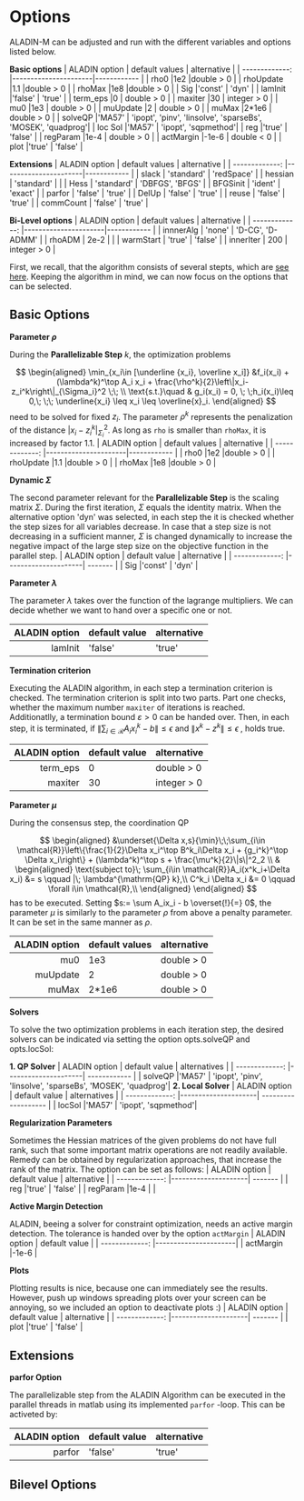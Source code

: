 # Options
ALADIN-M can be adjusted and run with the different variables and options listed below.

**Basic options**
| ALADIN option    | default values       | alternative |
| -------------:   |----------------------|------------ |
| rho0             |1e2                   |double > 0   |
| rhoUpdate        |1.1                   |double > 0   |
| rhoMax           |1e8                   |double > 0   |
| Sig              |'const'              | 'dyn'       |
| lamInit          |'false'              | 'true'     |
| term_eps         |0                    | double > 0          |
| maxiter          |30                   | integer > 0 |
| mu0              |1e3                   | double > 0  |
| muUpdate         |2                     | double > 0  |
| muMax            |2*1e6                 | double > 0  |
| solveQP        |'MA57'                 | 'ipopt', $\text{ }$ 'pinv', $\text{ }$'linsolve', $\text{ }$'sparseBs', $\text{ }$'MOSEK',$\text{ }$ 'quadprog'|
| loc Sol          |'MA57'               | 'ipopt', $\text{ }$ 'sqpmethod'|
| reg              |'true'               | 'false'     |
| regParam         |1e-4                 | double > 0  |
| actMargin        |-1e-6                | double < 0 |
| plot             |'true'               | 'false'       |

**Extensions**
| ALADIN option    | default values       | alternative |
| -------------:   |----------------------|------------ |
| slack            |   'standard'         | 'redSpace'  |
| hessian          |    'standard'        |             |
| Hess             |   'standard'         | 'DBFGS', $\text{ }$ 'BFGS'            |
| BFGSinit         |    'ident'           | 'exact'     |
| parfor           |     'false'          |  'true'     |
| DelUp            |     'false'          |  'true'     |
| reuse            |     'false'          |  'true'     |
| commCount        |     'false'          |  'true'     |

**Bi-Level options**
| ALADIN option    | default values       | alternative |
| -------------:   |----------------------|------------ |
| innnerAlg        | 'none'               | 'D-CG', $\text{ }$ 'D-ADMM'             |
| rhoADM           | 2e-2                  |             |
| warmStart        | 'true'                | 'false'     |
| innerIter        |  200                  | integer > 0 |


<!----**Parameter choices for initialization**

During the initialization process, the options for the parameters $\Sigma, \rho 0, \mu 0$ and $\varepsilon$ are of relevance. The default settings are given by 
| ALADIN option    | default values       | alternatives |
| -------------:   |----------------------|--------------|
| Sig              |'const'               |     'dny'        |
| rho0             |1e2                   |     $\geq 0$     |
| mu0              |1e3                   |     $\geq 0$     |
| term_eps         |0                     |     $\geq 0$     |

 The parameter $\texttt{rho0}$ represents the penalization of the distance (augmented step size) $\left|x_i-z_i^k\right|_{\Sigma_i}^2$ during the first parallel step. The option $\texttt{Sig}$ determines the augemented norm. In the first step, $\texttt{Sig}$ is the identity matrix, thus the norm $|x_i - z_i|$ is evaluated. Changing sigma leads to penalization of the distance $|\Sigma_i(x_i - z_i)| = |x_i - z_i|_{\Sigma_i}$.
---->


First, we recall, that the algorithm consists of several stepts, which are [see here](ALADIN.md). Keeping the algorithm in mind, we can now focus on the options that can be selected.

## Basic Options
**Parameter $\rho$**

During the **Parallelizable Step** $k$, the optimization problems

$$
\begin{aligned}
\min_{x_i\in [\underline {x_i}, \overline x_i]} &f_i(x_i) + (\lambda^k)^\top A_i x_i + \frac{\rho^k}{2}\left\|x_i-z_i^k\right\|_{\Sigma_i}^2 \;\; \\
\text{s.t.}\quad & g_i(x_i) = 0, \; \;h_i(x_i)\leq 0,\; \;\; \underline{x_i} \leq x_i \leq  \overline{x}_i.
\end{aligned}
$$
 need to be solved for fixed $z_i$. The parameter $\rho^k$ represents the penalization of the distance $\left|x_i-z_i^k\right|_{\Sigma_i}^2$. As long as $\texttt{rho}$ is smaller than $\texttt{rhoMax}$, it is increased by factor 1.1.
| ALADIN option    | default values       | alternative |
| -------------:   |----------------------|------------ |
| rho0             |1e2                   |double > 0   |
| rhoUpdate        |1.1                   |double > 0   |
| rhoMax           |1e8                   |double > 0   |

**Dynamic $\Sigma$**

The second parameter relevant for the **Parallelizable Step** is the scaling matrix $\Sigma$. During the first iteration, $\Sigma$ equals the identity matrix. When the alternative option 'dyn' was selected, in each step the it is checked whether the step sizes for all variables decrease. In case that a step size is not decreasing in a sufficient manner, $\Sigma$ is changed dynamically to increase the negative impact of the large step size on the objective function in the parallel step.
| ALADIN option    | default value       | alternative |
| -------------:   |---------------------| -------     |
| Sig              |'const'              | 'dyn'       |

**Parameter $\lambda$**

The parameter $\lambda$ takes over the function of the lagrange multipliers. We can decide whether we want to hand over a specific one or not.

| ALADIN option    | default value       | alternative |
| -------------:   |---------------------| -------     |
| lamInit          |'false'              | 'true'     |

**Termination criterion**

Executing the ALADIN algorithm, in each step a termination criterion is checked. The termination criterion is split into two parts. Part one checks, whether the maximum number $\texttt{maxiter}$ of iterations is reached. Additionatlly, a termination bound $\varepsilon > 0$ can be handed over. Then, in each step, it is terminated, if $\left\|\sum_{i\in \mathcal{R}}A_ix^k_i -b \right\|\leq \epsilon \text{ and } \left\| x^k - z^k \right \|\leq \epsilon\;,$ holds true.

| ALADIN option    | default value       | alternative |
| -------------:   |---------------------| -------     |
| term_eps         |0                    | double > 0          |
| maxiter          |30                   | integer > 0 |

**Parameter $\mu$**

During the consensus step, the coordination QP 

$$
\begin{aligned}
&\underset{\Delta x,s}{\min}\;\;\sum_{i\in \mathcal{R}}\left\{\frac{1}{2}\Delta x_i^\top B^k_i\Delta x_i + {g_i^k}^\top \Delta x_i\right\}     + (\lambda^k)^\top s + \frac{\mu^k}{2}\|s\|^2_2  \\ 
&
\begin{aligned}
\text{subject to}\;                                   \sum_{i\in \mathcal{R}}A_i(x^k_i+\Delta x_i) &=  s    \qquad  |\; \lambda^{\mathrm{QP} k},\\
C^k_i \Delta x_i &= 0                                     \qquad   \forall i\in \mathcal{R},\\
\end{aligned}
\end{aligned}
$$ 
has to be executed. Setting $s:= \sum A_ix_i - b \overset{!}{=} 0$, the parameter $\mu$ is similarly to the parameter $\rho$ from above a penalty parameter. It can be set in the same manner as $\rho$.  

| ALADIN option    | default values       | alternative |
| -------------:   |----------------------| ----------  |
| mu0              |1e3                   | double > 0  |
| muUpdate         |2                     | double > 0  |
| muMax            |2*1e6                 | double > 0  |

**Solvers** 

To solve the two optimization problems in each iteration step, the desired solvers can be indicated via setting the option opts.solveQP and opts.locSol:

**1. QP Solver**
| ALADIN option    | default value       | alternatives |
| -------------:   |---------------------| ------------ |
| solveQP        |'MA57'                 | 'ipopt', 'pinv', 'linsolve', 'sparseBs', 'MOSEK', 'quadprog'|
**2. Local Solver**
| ALADIN option    | default value       | alternatives        |
| -------------:   |---------------------| ------------------- |
| locSol          |'MA57'               | 'ipopt', 'sqpmethod'|

**Regularization Parameters**

Sometimes the Hessian matrices of the given problems do not have full rank, such that some important matrix operations are not readily available. Remedy can be obtained by regularization approaches, that increase the rank of the matrix. The option can be set as follows:
| ALADIN option    | default value       | alternative |
| -------------:   |---------------------| -------     |
| reg              |'true'               | 'false'     |
| regParam         |1e-4                 |             |

**Active Margin Detection**

ALADIN, beeing a solver for constraint optimization, needs an active margin detection. The tolerance is handed over by the option $\texttt{actMargin}$
| ALADIN option    | default value        |
| -------------:   |----------------------|
| actMargin        |-1e-6                 |

**Plots**

Plotting results is nice, because one can immediately see the results. However, push up windows spreading plots over your screen can be annoying, so we included an option to deactivate plots :)
| ALADIN option    | default value       | alternative |
| -------------:   |---------------------| -------     |
| plot             |'true'               | 'false'       |

## Extensions
**parfor Option**

The parallelizable step from the ALADIN Algorithm can be executed in the parallel threads in matlab using its implemented `parfor` -loop. This can be activeted by:

| ALADIN option    | default value       | alternative |
| -------------:   |---------------------| -------     |
| parfor           |'false'              | 'true'      |


## Bilevel Options
